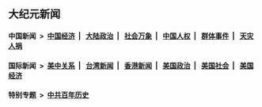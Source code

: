 ## 大纪元新闻

#### 中国新闻 &nbsp;>&nbsp; [中国经济](indexes/ncid283/README.md?03150845) &nbsp;| &nbsp; [大陆政治](indexes/ncid277/README.md?03150845) &nbsp;| &nbsp; [社会万象](indexes/ncid282/README.md?03150845) &nbsp;| &nbsp; [中国人权](indexes/ncid278/README.md?03150845) &nbsp;| &nbsp; [群体事件](indexes/ncid279/README.md?03150845) &nbsp;| &nbsp; [天灾人祸](indexes/ncid280/README.md?03150845)

#### 国际新闻 &nbsp;>&nbsp; [美中关系](indexes/nf1412576/README.md?03150845) &nbsp;| &nbsp; [台湾新闻](indexes/ncid1349361/README.md?03150845) &nbsp;| &nbsp; [香港新闻](indexes/ncid1349362/README.md?03150845) &nbsp;| &nbsp; [美国政治](indexes/ncid1078159/README.md?03150845) &nbsp;| &nbsp; [美国社会](indexes/ncid1078160/README.md?03150845) &nbsp;| &nbsp; [美国经济](indexes/ncid1078158/README.md?03150845)

#### 特别专题 &nbsp;>&nbsp; [中共百年历史](https://github.com/epoch-news/epoch-special/blob/master/README.md?03150845)  
